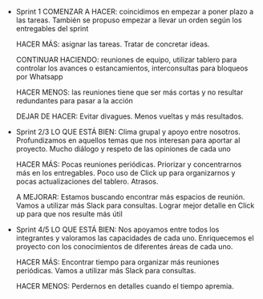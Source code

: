 - Sprint 1
    COMENZAR A HACER: coincidimos en empezar a poner plazo a las tareas. También se propuso empezar a llevar un orden según los entregables del sprint 

    HACER MÁS: asignar las tareas. Tratar de concretar ideas.

    CONTINUAR HACIENDO: reuniones de equipo, utilizar tablero para controlar los avances o estancamientos, interconsultas para bloqueos por Whatsapp

    HACER MENOS: las reuniones tiene que ser más cortas y no resultar redundantes para pasar a la acción

    DEJAR DE HACER: Evitar divagues. Menos vueltas y más resultados.



- Sprint 2/3
    LO QUE ESTÁ BIEN: Clima grupal y apoyo entre nosotros. Profundizamos en aquellos temas que nos interesan para aportar al proyecto. Mucho diálogo y respeto de las opiniones de cada uno

    HACER MÁS: Pocas reuniones periódicas. Priorizar y concentrarnos más en los entregables. Poco uso de Click up para organizarnos y pocas actualizaciones del tablero. Atrasos. 

    A MEJORAR: Estamos buscando encontrar más espacios de reunión. Vamos a utilizar más Slack para consultas. Lograr mejor detalle en Click up para que nos resulte más útil


- Sprint 4/5
    LO QUE ESTÁ BIEN: Nos apoyamos entre todos los integrantes y valoramos las capacidades de cada uno. Enriquecemos el proyecto con los conocimientos de diferentes áreas de cada uno.

    HACER MÁS: Encontrar tiempo para organizar más reuniones periódicas. Vamos a utilizar más Slack para consultas. 

    HACER MENOS: Perdernos en detalles cuando el tiempo apremia.

